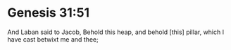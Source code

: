 # Genesis 31:51

And Laban said to Jacob, Behold this heap, and behold [this] pillar, which I have cast betwixt me and thee;